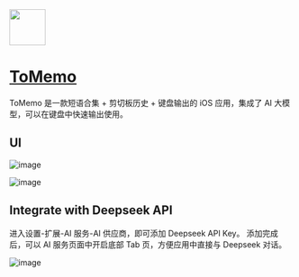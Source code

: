 <img src="https://tomemo.top/images/logo.png" width="64" height="auto" />

# [ToMemo](https://apps.apple.com/cn/app/tomemo/id1610843304)

ToMemo 是一款短语合集 + 剪切板历史 + 键盘输出的 iOS 应用，集成了 AI 大模型，可以在键盘中快速输出使用。

## UI

![image](https://github.com/deepseek-ai/awesome-deepseek-integration/tomemo/assets/ui.jpg)

![image](https://github.com/deepseek-ai/awesome-deepseek-integration/tomemo/assets/ui-keyboard.jpg)

## Integrate with Deepseek API

进入设置-扩展-AI 服务-AI 供应商，即可添加 Deepseek API Key。
添加完成后，可以 AI 服务页面中开启底部 Tab 页，方便应用中直接与 Deepseek 对话。

![image](https://github.com/deepseek-ai/awesome-deepseek-integration/tomemo/assets/Integrate.jpg)
